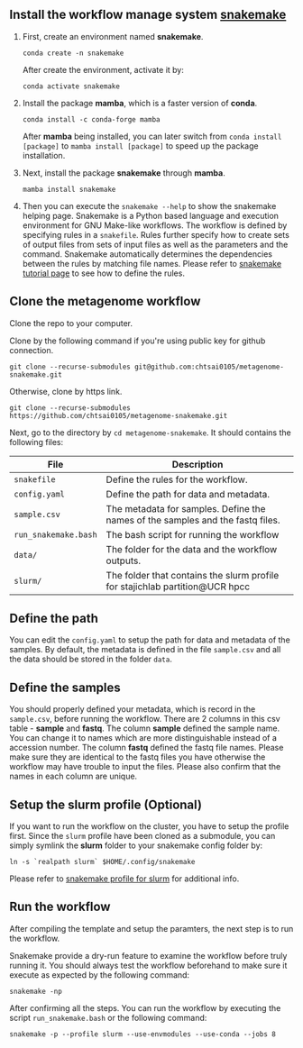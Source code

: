 ## Install the workflow manage system [**snakemake**](https://snakemake.readthedocs.io/en/stable/index.html)
1. First, create an environment named **snakemake**.

    ```
    conda create -n snakemake
    ```

    After create the environment, activate it by:
    
    ```
    conda activate snakemake
    ```

2. Install the package **mamba**, which is a faster version of **conda**. 

    ```
    conda install -c conda-forge mamba
    ```
    
    After **mamba** being installed, you can later switch from `conda install [package]` to `mamba install [package]` to speed up the package installation.

3. Next, install the package **snakemake** through **mamba**.
    
    ```
    mamba install snakemake
    ```
    
4. Then you can execute the `snakemake --help` to show the snakemake helping page. Snakemake is a Python based language and execution environment for GNU Make-like workflows. The workflow is defined by specifying rules in a `snakefile`. Rules further specify how to create sets of output files from sets of input files as well as the parameters and the command. Snakemake automatically determines the dependencies between the rules by matching file names. Please refer to [snakemake tutorial page](https://snakemake.readthedocs.io/en/stable/tutorial/basics.html) to see how to define the rules.

## Clone the metagenome workflow

Clone the repo to your computer.

Clone by the following command if you're using public key for github connection.

```
git clone --recurse-submodules git@github.com:chtsai0105/metagenome-snakemake.git
```

Otherwise, clone by https link.

```
git clone --recurse-submodules https://github.com/chtsai0105/metagenome-snakemake.git
```

Next, go to the directory by `cd metagenome-snakemake`. It should contains the following files:

File                    |Description
------------------------|---------------------------------
`snakefile`             |Define the rules for the workflow.
`config.yaml`           |Define the path for data and metadata.
`sample.csv`            |The metadata for samples. Define the names of the samples and the fastq files.
`run_snakemake.bash`    |The bash script for running the workflow
`data/`                 |The folder for the data and the workflow outputs.
`slurm/`                |The folder that contains the slurm profile for stajichlab partition@UCR hpcc

## Define the path

You can edit the `config.yaml` to setup the path for data and metadata of the samples. By default, the metadata is defined in the file `sample.csv` and all the data should be stored in the folder `data`.

## Define the samples

You should properly defined your metadata, which is record in the `sample.csv`, before running the workflow. There are 2 columns in this csv table - **sample** and **fastq**. The column **sample** defined the sample name. You can change it to names which are more distinguishable instead of a accession number. The column **fastq** defined the fastq file names. Please make sure they are identical to the fastq files you have otherwise the workflow may have trouble to input the files. Please also confirm that the names in each column are unique.

## Setup the slurm profile (Optional)

If you want to run the workflow on the cluster, you have to setup the profile first. Since the `slurm` profile have been cloned as a submodule, you can simply symlink the **slurm** folder to your snakemake config folder by:

```
ln -s `realpath slurm` $HOME/.config/snakemake
```

Please refer to [snakemake profile for slurm](https://github.com/chtsai0105/snakemake_profile-slurm) for additional info.

## Run the workflow

After compiling the template and setup the paramters, the next step is to run the workflow.

Snakemake provide a dry-run feature to examine the workflow before truly running it. You should always test the workflow beforehand to make sure it execute as expected by the following command:

```
snakemake -np
```

After confirming all the steps. You can run the workflow by executing the script `run_snakemake.bash` or the following command:

```
snakemake -p --profile slurm --use-envmodules --use-conda --jobs 8
```
